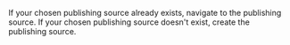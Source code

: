 If your chosen publishing source already exists, navigate to the publishing source. If your chosen publishing source doesn't exist, create the publishing source.
